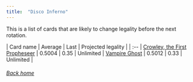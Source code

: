 ```yaml
---
title:  "Disco Inferno"
---
```


This is a list of cards that are likely to change legality before the next rotation.

| Card name | Average | Last | Projected legality |
| :-- |
[Crowley, the First Propheseer](https://db.ygoprodeck.com/card/?search=Crowley,%20the%20First%20Propheseer) | 0.5004 | 0.35 | Unlimited |
[Vampire Ghost](https://db.ygoprodeck.com/card/?search=Vampire%20Ghost) | 0.5012 | 0.33 | Unlimited |

###### [Back home](index)